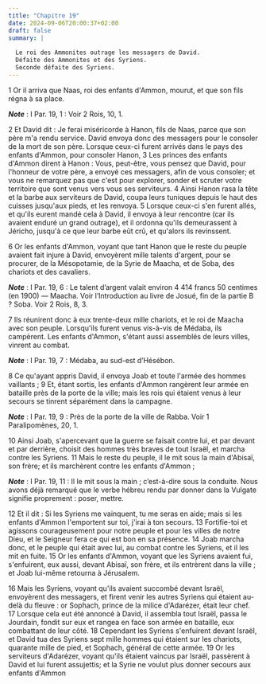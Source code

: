 ```yaml
---
title: "Chapitre 19"
date: 2024-09-06T20:00:37+02:00
draft: false
summary: |
  
  Le roi des Ammonites outrage les messagers de David.
  Défaite des Ammonites et des Syriens.
  Seconde défaite des Syriens.
---
```



1 Or il arriva que Naas, roi des enfants d'Ammon, mourut, et que son fils régna à sa place.

***Note*** :  I Par. 19, 1 : Voir 2 Rois, 10, 1.

2 Et David dit : Je ferai miséricorde à Hanon, fils de Naas, parce que son père m'a rendu service. David envoya donc des messagers pour le consoler de la mort de son père. Lorsque ceux-ci furent arrivés dans le pays des enfants d'Ammon, pour consoler Hanon, 3 Les princes des enfants d'Ammon dirent à Hanon : Vous, peut-être, vous pensez que David, pour l'honneur de votre père, a envoyé ces messagers, afin de vous consoler; et vous ne remarquez pas que c'est pour explorer, sonder et scruter votre territoire que sont venus vers vous ses serviteurs. 4 Ainsi Hanon rasa la tête et la barbe aux serviteurs de David, coupa leurs tuniques depuis le haut des cuisses jusqu'aux pieds, et les renvoya. 5 Lorsque ceux-ci s'en furent allés, et qu'ils eurent mandé cela à David, il envoya à leur rencontre (car ils avaient enduré un grand outrage), et il ordonna qu'ils demeurassent à Jéricho, jusqu'à ce que leur barbe eût crû, et qu'alors ils revinssent.


6 Or les enfants d'Ammon, voyant que tant Hanon que le reste du peuple avaient fait injure à David, envoyèrent mille talents d'argent, pour se procurer, de la Mésopotamie, de la Syrie de Maacha, et de Soba, des chariots et des cavaliers.

***Note*** :  I Par. 19, 6 : Le talent d’argent valait environ 4 414 francs 50 centimes (en 1900) ― Maacha. Voir l’Introduction au livre de Josué, fin de la partie B ? Soba. Voir 2 Rois, 8, 3.

7 Ils réunirent donc à eux trente-deux mille chariots, et le roi de Maacha avec son peuple. Lorsqu'ils furent venus vis-à-vis de Médaba, ils campèrent. Les enfants d'Ammon, s'étant aussi assemblés de leurs villes, vinrent au combat.

***Note*** :  I Par. 19, 7 : Médaba, au sud-est d’Hésébon.

8 Ce qu'ayant appris David, il envoya Joab et toute l'armée des hommes vaillants ; 9 Et, étant sortis, les enfants d'Ammon rangèrent leur armée en bataille près de la porte de la ville; mais les rois qui étaient venus à leur secours se tinrent séparément dans la campagne.

***Note*** :  I Par. 19, 9 : Près de la porte de la ville de Rabba. Voir 1 Paralipomènes, 20, 1.


10 Ainsi Joab, s'apercevant que la guerre se faisait contre lui, et par devant et par derrière, choisit des hommes très braves de tout Israël, et marcha contre les Syriens. 11 Mais le reste du peuple, il le mit sous la main d'Abisaï, son frère; et ils marchèrent contre les enfants d'Ammon ;

***Note*** :  I Par. 19, 11 : Il le mit sous la main ; c’est-à-dire sous la conduite. Nous avons déjà remarqué que le verbe hébreu rendu par donner dans la Vulgate signifie proprement : poser, mettre.

12 Et il dit : Si les Syriens me vainquent, tu me seras en aide; mais si les enfants d'Ammon l'emportent sur toi, j'irai à ton secours. 13 Fortifie-toi et agissons courageusement pour notre peuple et pour les villes de notre Dieu, et le Seigneur fera ce qui est bon en sa présence. 14 Joab marcha donc, et le peuple qui était avec lui, au combat contre les Syriens, et il les mit en fuite. 15 Or les enfants d'Ammon, voyant que les Syriens avaient fui, s'enfuirent, eux aussi, devant Abisaï, son frère, et ils entrèrent dans la ville ; et Joab lui-même retourna à Jérusalem.


16 Mais les Syriens, voyant qu'ils avaient succombé devant Israël, envoyèrent des messagers, et firent venir les autres Syriens qui étaient au-delà du fleuve : or Sophach, prince de la milice d'Adarézer, était leur chef. 17 Lorsque cela eut été annoncé à David, il assembla tout Israël, passa le Jourdain, fondit sur eux et rangea en face son armée en bataille, eux combattant de leur côté. 18 Cependant les Syriens s'enfuirent devant Israël, et David tua des Syriens sept mille hommes qui étaient sur les chariots, quarante mille de pied, et Sophach, général de cette armée. 19 Or les serviteurs d'Adarézer, voyant qu'ils étaient vaincus par Israël, passèrent à David et lui furent assujettis; et la Syrie ne voulut plus donner secours aux enfants d'Ammon

